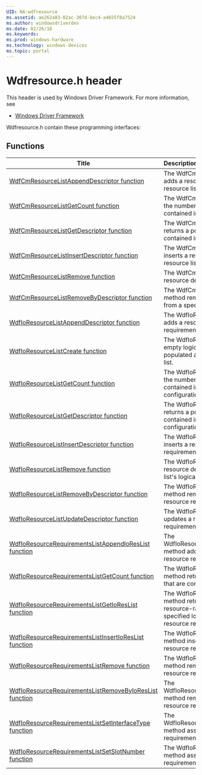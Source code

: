 ```yaml
---
UID: NA:wdfresource
ms.assetid: ae262a83-02ac-307d-bec4-a4655f8a7524
ms.author: windowsdriverdev
ms.date: 02/26/18
ms.keywords: 
ms.prod: windows-hardware
ms.technology: windows-devices
ms.topic: portal
---
```


# Wdfresource.h header



This header is used by Windows Driver Framework. For more information, see
- [Windows Driver Framework](../_wdf/index.md)

Wdfresource.h contain these programming interfaces:


## Functions

| Title   | Description   |
| ---- |:---- |
| [WdfCmResourceListAppendDescriptor function](nf-wdfresource-wdfcmresourcelistappenddescriptor.md) | The WdfCmResourceListAppendDescriptor method adds a resource descriptor to the end of a specified resource list. |
| [WdfCmResourceListGetCount function](nf-wdfresource-wdfcmresourcelistgetcount.md) | The WdfCmResourceListGetCount method returns the number of resource descriptors that are contained in a specified resource list. |
| [WdfCmResourceListGetDescriptor function](nf-wdfresource-wdfcmresourcelistgetdescriptor.md) | The WdfCmResourceListGetDescriptor method returns a pointer to a resource descriptor that is contained in a specified resource list. |
| [WdfCmResourceListInsertDescriptor function](nf-wdfresource-wdfcmresourcelistinsertdescriptor.md) | The WdfCmResourceListInsertDescriptor method inserts a resource descriptor into a specified resource list. |
| [WdfCmResourceListRemove function](nf-wdfresource-wdfcmresourcelistremove.md) | The WdfCmResourceListRemove method removes a resource descriptor from a specified resource list. |
| [WdfCmResourceListRemoveByDescriptor function](nf-wdfresource-wdfcmresourcelistremovebydescriptor.md) | The WdfCmResourceListRemoveByDescriptor method removes a specified resource descriptor from a specified resource list. |
| [WdfIoResourceListAppendDescriptor function](nf-wdfresource-wdfioresourcelistappenddescriptor.md) | The WdfIoResourceListAppendDescriptor method adds a resource descriptor to the end of a resource requirements list's logical configuration. |
| [WdfIoResourceListCreate function](nf-wdfresource-wdfioresourcelistcreate.md) | The WdfIoResourceListCreate method creates an empty logical configuration, which can be populated and added to a resource requirements list. |
| [WdfIoResourceListGetCount function](nf-wdfresource-wdfioresourcelistgetcount.md) | The WdfIoResourceListGetCount method returns the number of resource descriptors that are contained in a resource requirements list's logical configuration. |
| [WdfIoResourceListGetDescriptor function](nf-wdfresource-wdfioresourcelistgetdescriptor.md) | The WdfIoResourceListGetDescriptor method returns a pointer to a resource descriptor that is contained in a resource requirements list's logical configuration. |
| [WdfIoResourceListInsertDescriptor function](nf-wdfresource-wdfioresourcelistinsertdescriptor.md) | The WdfIoResourceListInsertDescriptor method inserts a resource descriptor into a resource requirements list's logical configuration. |
| [WdfIoResourceListRemove function](nf-wdfresource-wdfioresourcelistremove.md) | The WdfIoResourceListRemove method removes a resource descriptor from a resource requirements list's logical configuration. |
| [WdfIoResourceListRemoveByDescriptor function](nf-wdfresource-wdfioresourcelistremovebydescriptor.md) | The WdfIoResourceListRemoveByDescriptor method removes a resource descriptor from a resource requirement list's logical configuration. |
| [WdfIoResourceListUpdateDescriptor function](nf-wdfresource-wdfioresourcelistupdatedescriptor.md) | The WdfIoResourceListUpdateDescriptor method updates a resource descriptor in a resource requirements list's logical configuration. |
| [WdfIoResourceRequirementsListAppendIoResList function](nf-wdfresource-wdfioresourcerequirementslistappendioreslist.md) | The WdfIoResourceRequirementsListAppendIoResList method adds a logical configuration to the end of a resource requirements list. |
| [WdfIoResourceRequirementsListGetCount function](nf-wdfresource-wdfioresourcerequirementslistgetcount.md) | The WdfIoResourceRequirementsListGetCount method returns the number of logical configurations that are contained in a resource requirements list. |
| [WdfIoResourceRequirementsListGetIoResList function](nf-wdfresource-wdfioresourcerequirementslistgetioreslist.md) | The WdfIoResourceRequirementsListGetIoResList method returns a handle to the framework resource-range-list object that represents a specified logical configuration in a specified resource requirements list. |
| [WdfIoResourceRequirementsListInsertIoResList function](nf-wdfresource-wdfioresourcerequirementslistinsertioreslist.md) | The WdfIoResourceRequirementsListInsertIoResList method inserts a logical configuration into a resource requirements list. |
| [WdfIoResourceRequirementsListRemove function](nf-wdfresource-wdfioresourcerequirementslistremove.md) | The WdfIoResourceRequirementsListRemove method removes a logical configuration from a resource requirements list. |
| [WdfIoResourceRequirementsListRemoveByIoResList function](nf-wdfresource-wdfioresourcerequirementslistremovebyioreslist.md) | The WdfIoResourceRequirementsListRemoveByIoResList method removes a logical configuration from a resource requirements list. |
| [WdfIoResourceRequirementsListSetInterfaceType function](nf-wdfresource-wdfioresourcerequirementslistsetinterfacetype.md) | The WdfIoResourceRequirementsListSetInterfaceType method assigns a bus type to a resource requirements list. |
| [WdfIoResourceRequirementsListSetSlotNumber function](nf-wdfresource-wdfioresourcerequirementslistsetslotnumber.md) | The WdfIoResourceRequirementsListSetSlotNumber method assigns a slot number to a resource requirements list. |
